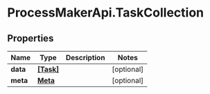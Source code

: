 # ProcessMakerApi.TaskCollection

## Properties
Name | Type | Description | Notes
------------ | ------------- | ------------- | -------------
**data** | [**[Task]**](Task.md) |  | [optional] 
**meta** | [**Meta**](Meta.md) |  | [optional] 


